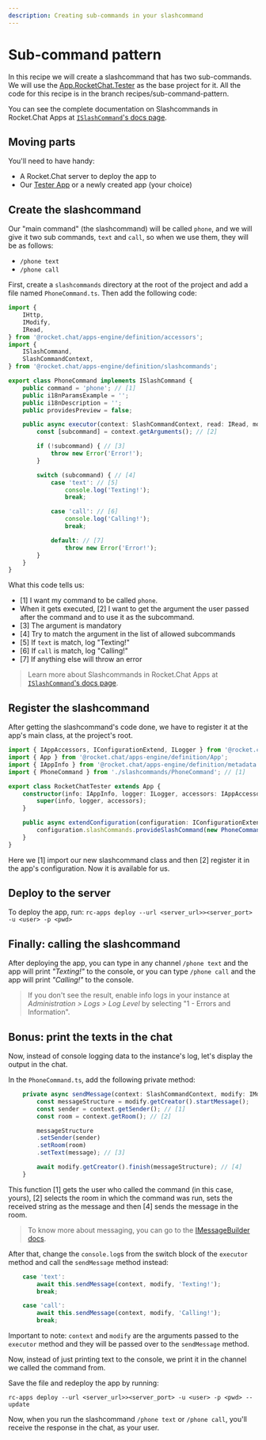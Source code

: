 ```yaml
---
description: Creating sub-commands in your slashcommand
---
```


# Sub-command pattern

In this recipe we will create a slashcommand that has two sub-commands. We will use the [App.RocketChat.Tester](https://github.com/RocketChat/Apps.RocketChat.Tester) as the base project for it. All the code for this recipe is in the branch recipes/sub-command-pattern.

You can see the complete documentation on Slashcommands in Rocket.Chat Apps at [`ISlashCommand`'s docs page](https://rocketchat.github.io/Rocket.Chat.Apps-engine/interfaces/islashcommand.html).

## Moving parts

You'll need to have handy:

* A Rocket.Chat server to deploy the app to
* Our [Tester App](https://github.com/RocketChat/Apps.RocketChat.Tester) or a newly created app (your choice)

## Create the slashcommand

Our "main command" (the slashcommand) will be called `phone`, and we will give it two sub commands, `text` and `call`, so when we use them, they will be as follows:

* `/phone text`
* `/phone call`

First, create a `slashcommands` directory at the root of the project and add a file named `PhoneCommand.ts`. Then add the following code:

```typescript
import {
    IHttp,
    IModify,
    IRead,
} from '@rocket.chat/apps-engine/definition/accessors';
import {
    ISlashCommand,
    SlashCommandContext,
} from '@rocket.chat/apps-engine/definition/slashcommands';

export class PhoneCommand implements ISlashCommand {
    public command = 'phone'; // [1]
    public i18nParamsExample = '';
    public i18nDescription = '';
    public providesPreview = false;

    public async executor(context: SlashCommandContext, read: IRead, modify: IModify, http: IHttp): Promise<void> {
        const [subcommand] = context.getArguments(); // [2]

        if (!subcommand) { // [3]
            throw new Error('Error!');
        }

        switch (subcommand) { // [4]
            case 'text': // [5]
                console.log('Texting!');
                break;

            case 'call': // [6]
                console.log('Calling!');
                break;

            default: // [7]
                throw new Error('Error!');
        }
    }
}
```

What this code tells us:

* \[1] I want my command to be called `phone`.
* When it gets executed, \[2] I want to get the argument the user passed after the command and to use it as the subcommand.
* \[3] The argument is mandatory
* \[4] Try to match the argument in the list of allowed subcommands&#x20;
* \[5] If `text` is match, log "Texting!"
* \[6] If `call` is match, log "Calling!"
* \[7] If anything else will throw an error

> Learn more about Slashcommands in Rocket.Chat Apps at [`ISlashCommand`'s docs page](https://rocketchat.github.io/Rocket.Chat.Apps-engine/interfaces/islashcommand.html).

## Register the slashcommand

After getting the slashcommand's code done, we have to register it at the app's main class, at the project's root.

```typescript
import { IAppAccessors, IConfigurationExtend, ILogger } from '@rocket.chat/apps-engine/definition/accessors';
import { App } from '@rocket.chat/apps-engine/definition/App';
import { IAppInfo } from '@rocket.chat/apps-engine/definition/metadata';
import { PhoneCommand } from './slashcommands/PhoneCommand'; // [1]

export class RocketChatTester extends App {
    constructor(info: IAppInfo, logger: ILogger, accessors: IAppAccessors) {
        super(info, logger, accessors);
    }

    public async extendConfiguration(configuration: IConfigurationExtend) {
        configuration.slashCommands.provideSlashCommand(new PhoneCommand()); // [2]
    }
}
```

Here we \[1] import our new slashcommand class and then \[2] register it in the app's configuration. Now it is available for us.

## Deploy to the server

To deploy the app, run: `rc-apps deploy --url <server_url>><server_port> -u <user> -p <pwd>`

## Finally: calling the slashcommand

After deploying the app, you can type in any channel `/phone text` and the app will print _"Texting!"_ to the console, or you can type `/phone call` and the app will print _"Calling!"_ to the console.

> If you don't see the result, enable info logs in your instance at _Administration > Logs > Log Level_ by selecting "1 - Errors and Information".

## Bonus: print the texts in the chat

Now, instead of console logging data to the instance's log, let's display the output in the chat.

In the `PhoneCommand.ts`, add the following private method:

```typescript
    private async sendMessage(context: SlashCommandContext, modify: IModify, message: string): Promise<void> {
        const messageStructure = modify.getCreator().startMessage();
        const sender = context.getSender(); // [1]
        const room = context.getRoom(); // [2]

        messageStructure
        .setSender(sender)
        .setRoom(room)
        .setText(message); // [3]

        await modify.getCreator().finish(messageStructure); // [4]
    }
```

This function \[1] gets the user who called the command (in this case, yours), \[2] selects the room in which the command was run, sets the received string as the message and then \[4] sends the message in the room.

> To know more about messaging, you can go to the [IMessageBuilder docs](https://rocketchat.github.io/Rocket.Chat.Apps-engine/interfaces/imessagebuilder.html).

After that, change the `console.log`s from the switch block of the `executor` method and call the `sendMessage` method instead:

```typescript
    case 'text':
        await this.sendMessage(context, modify, 'Texting!');
        break;

    case 'call':
        await this.sendMessage(context, modify, 'Calling!');
        break;
```

Important to note: `context` and `modify` are the arguments passed to the `executor` method and they will be passed over to the `sendMessage` method.

Now, instead of just printing text to the console, we print it in the channel we called the command from.

Save the file and redeploy the app by running:

`rc-apps deploy --url <server_url>><server_port> -u <user> -p <pwd> --update`

Now, when you run the slashcommand `/phone text` or `/phone call`, you'll receive the response in the chat, as your user.
